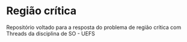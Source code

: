 # Região crítica
Repositório voltado para a resposta do problema de região crítica com Threads da disciplina de SO - UEFS
